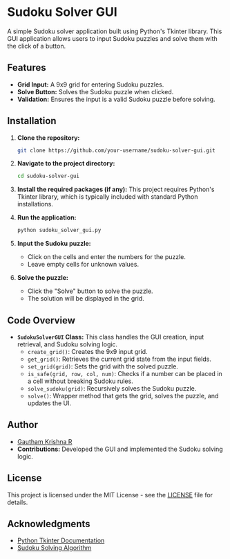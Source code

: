 # Sudoku Solver GUI

A simple Sudoku solver application built using Python's Tkinter library. This GUI application allows users to input Sudoku puzzles and solve them with the click of a button.

## Features

- **Grid Input:** A 9x9 grid for entering Sudoku puzzles.
- **Solve Button:** Solves the Sudoku puzzle when clicked.
- **Validation:** Ensures the input is a valid Sudoku puzzle before solving.

## Installation

1. **Clone the repository:**
   ```bash
   git clone https://github.com/your-username/sudoku-solver-gui.git
   ```
2. **Navigate to the project directory:**
   ```bash
   cd sudoku-solver-gui
   ```
3. **Install the required packages (if any):**
   This project requires Python's Tkinter library, which is typically included with standard Python installations.


1. **Run the application:**
   ```bash
   python sudoku_solver_gui.py
   ```
2. **Input the Sudoku puzzle:**
   - Click on the cells and enter the numbers for the puzzle.
   - Leave empty cells for unknown values.
3. **Solve the puzzle:**
   - Click the "Solve" button to solve the puzzle.
   - The solution will be displayed in the grid.

## Code Overview

- **`SudokuSolverGUI` Class:** This class handles the GUI creation, input retrieval, and Sudoku solving logic.
  - `create_grid()`: Creates the 9x9 input grid.
  - `get_grid()`: Retrieves the current grid state from the input fields.
  - `set_grid(grid)`: Sets the grid with the solved puzzle.
  - `is_safe(grid, row, col, num)`: Checks if a number can be placed in a cell without breaking Sudoku rules.
  - `solve_sudoku(grid)`: Recursively solves the Sudoku puzzle.
  - `solve()`: Wrapper method that gets the grid, solves the puzzle, and updates the UI.

## Author

 - [Gautham Krishna R](https://github.com/Gauthammq)
- **Contributions:** Developed the GUI and implemented the Sudoku solving logic.

## License

This project is licensed under the MIT License - see the [LICENSE](LICENSE) file for details.

## Acknowledgments

- [Python Tkinter Documentation](https://docs.python.org/3/library/tkinter.html)
- [Sudoku Solving Algorithm](https://en.wikipedia.org/wiki/Sudoku_solving_algorithms)
```

